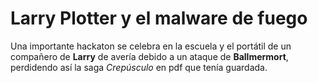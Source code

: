 # Larry Plotter y el malware de fuego

Una importante hackaton se celebra en la escuela y el portátil de un compañero de **Larry** de avería debido a un ataque de **Ballmermort**, perdidendo así la saga *Crepúsculo* en pdf que tenía guardada.
